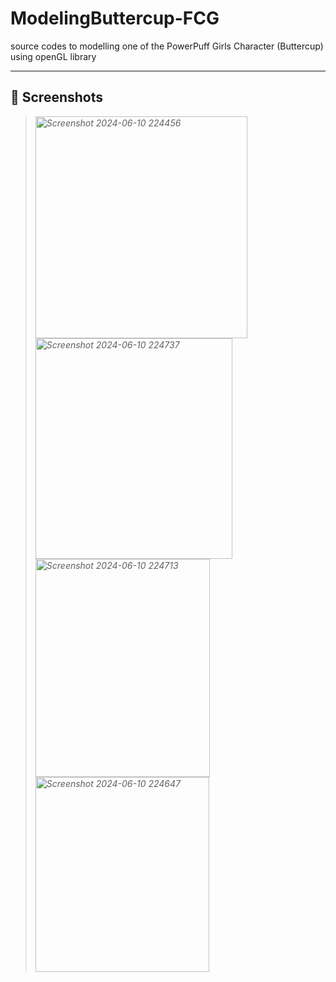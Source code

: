 # ModelingButtercup-FCG

source codes to modelling one of the PowerPuff Girls Character (Buttercup) using openGL library

---

## 📸 Screenshots

> *<img width="339" height="355" alt="Screenshot 2024-06-10 224456" src="https://github.com/user-attachments/assets/5e8ad61f-2d6b-45bf-9ea7-692fc9680614" />*
> *<img width="315" height="353" alt="Screenshot 2024-06-10 224737" src="https://github.com/user-attachments/assets/f7f6b272-3756-4229-a8ef-682c318a75de" />*
> *<img width="279" height="349" alt="Screenshot 2024-06-10 224713" src="https://github.com/user-attachments/assets/7ef9e990-3110-4a12-a322-e92e722a7399" />*
> *<img width="278" height="312" alt="Screenshot 2024-06-10 224647" src="https://github.com/user-attachments/assets/e67b88c0-37e6-4d6c-9339-0fc6364dd9d5" />*
